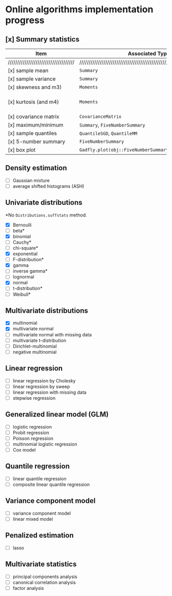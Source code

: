 # Online algorithms implementation progress

## [x] Summary statistics

| Item                    |Associated Type(s)| Notes
|-------------------------|------------------|------------------
| ////////////////////////////////////|/////////////////////////////////////////////////////////////////////////////// | ///////////////
| [x] sample mean         |  `Summary`       |
| [x] sample variance     |  `Summary`       |
| [x] skewness and m3)    |  `Moments`       |
| [x] kurtosis (and m4)   |  `Moments`       | Pebay updates unstable?
|[x] covariance matrix| `CovarianceMatrix`|
|[x] maximum/minimum  |  `Summary`, `FiveNumberSummary` |
|[x] sample quantiles | `QuantileSGD`, `QuantileMM` |
|[x] 5-number summary | `FiveNumberSummary`  |
|[x] box plot  |`Gadfly.plot(obj::FiveNumberSummary)`

## Density estimation

* [ ] Gaussian mixture
* [ ] average shifted histograms (ASH)

## Univariate distributions

 *No `Distributions.suffstats` method.

* [x] Bernoulli
* [ ] beta*
* [x] binomial
* [ ] Cauchy*
* [ ] chi-square*
* [x] exponential
* [ ] F-distribution*
* [x] gamma
* [ ] inverse gamma*
* [ ] lognormal
* [x] normal
* [ ] t-distribution*
* [ ] Weibull*

## Multivariate distributions

* [x] multinomial
* [x] multivariate normal 
* [ ] multivariate normal with missing data
* [ ] multivariate t-distribution
* [ ] Dirichlet-multinomial
* [ ] negative multinomial

## Linear regression

* [ ] linear regression by Cholesky
* [ ] linear regression by sweep
* [ ] linear regression with missing data
* [ ] stepwise regression

## Generalized linear model (GLM)

* [ ] logistic regression
* [ ] Probit regression
* [ ] Poisson regression
* [ ] multinomial logistic regression
* [ ] Cox model

## Quantile regression

* [ ] linear quantile regression
* [ ] composite linear quantile regression

## Variance component model

* [ ] variance component model
* [ ] linear mixed model

## Penalized estimation

* [ ] lasso

## Multivariate statistics

* [ ] principal components analysis
* [ ] canonical correlation analysis
* [ ] factor analysis
